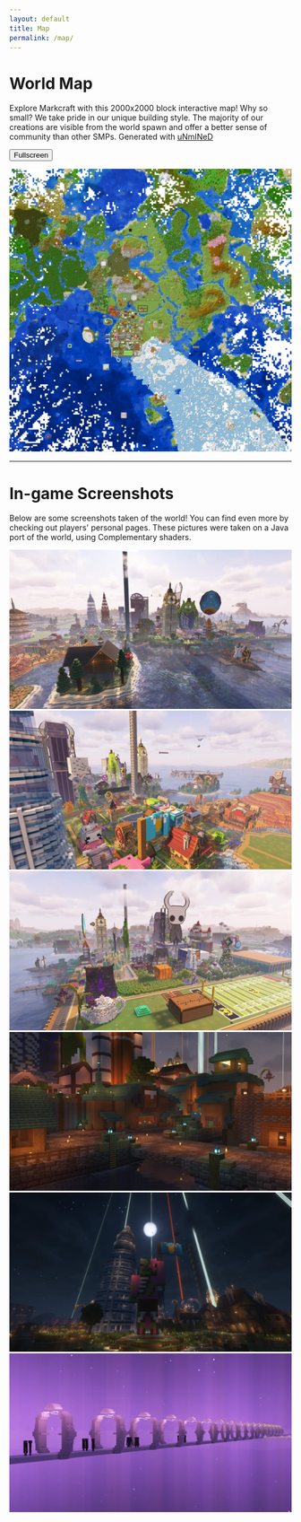 ```yaml
---
layout: default
title: Map
permalink: /map/
---
```


# World Map

Explore Markcraft with this 2000x2000 block interactive map! Why so small? We take pride in our unique building style. The majority of our creations are visible from the world spawn and offer a better sense of community than other SMPs. Generated with [uNmINeD](https://unmined.net/)

<button id="fullscreen-toggle" class="fullscreen-button">Fullscreen</button>

<div class="zoom-container">
  <img src="/assets/images/markcraft_map.webp" alt="An image of the MarkCraft world map. The map shows all the different biomes around the world spawn, aswell as the very colorful town itself. Zooming in reveals all the seperate roads and building in the town." class="zoom-map" />
</div>

---

# In-game Screenshots

Below are some screenshots taken of the world! You can find even more by checking out players' personal pages.
These pictures were taken on a Java port of the world, using Complementary shaders.

<div class="build-gallery">
  <div class="build-item"><img src="/assets/images/builds/widepan1.webp" alt="A zoomed out image of the entire Silly City of MarkCraft" /></div>
  <div class="build-item"><img src="/assets/images/builds/widepan2.webp" alt="A zoomed out image of the entire Silly City of MarkCraft" /></div>
  <div class="build-item"><img src="/assets/images/builds/widepan3.webp" alt="A zoomed out image of the entire Silly City of MarkCraft" /></div>
  <div class="build-item"><img src="/assets/images/builds/docks.webp" alt="A warmly lighted dock area built on a deepslate base, with spruce buildings, and blue warped wood for the roof. The center building is a tavern with a large mug sign on the front." /></div>
  <div class="build-item"><img src="/assets/images/builds/pigeh.webp" alt="A nightime shot that shows a zombie pigman statue holding up a blue flag with a yellow fairy in the center. The background shows multiple buildings and behind them five evenly spaced beacons shine into the sky, with the moon in the middle." /></div>
  <div class="build-item"><img src="/assets/images/builds/end_bridge.webp" alt="Many endermen stand ontop of a white bridge that floats above the purple glowing void. On the bridge are arches that glow white and repeat every few blocks. In the distance, the outline of an end island can be seen, but the details cannot be made out." /></div>
</div>